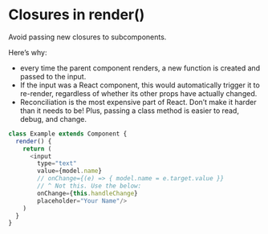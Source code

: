 # Closures in render()

Avoid passing new closures to subcomponents.

Here’s why:
- every time the parent component renders, a new function is created and passed to the input.
- If the input was a React component, this would automatically trigger it to re-render, regardless of whether its other props have actually changed.
- Reconciliation is the most expensive part of React. Don’t make it harder than it needs to be! Plus, passing a class method is easier to read, debug, and change.

```javascript
class Example extends Component {
  render() {
    return (
      <input
        type="text"
        value={model.name}
        // onChange={(e) => { model.name = e.target.value }}
        // ^ Not this. Use the below:
        onChange={this.handleChange}
        placeholder="Your Name"/>
    )
  }
}
```
